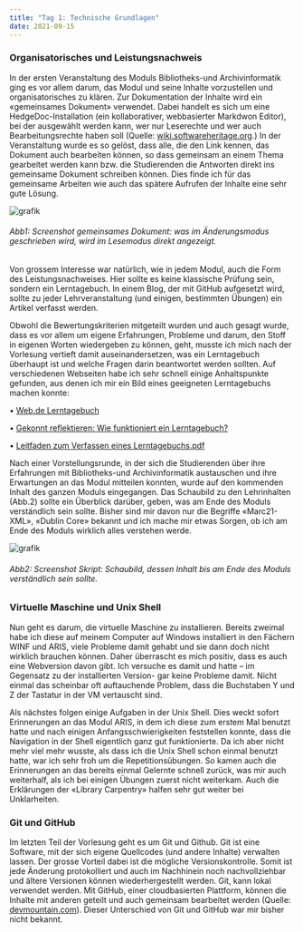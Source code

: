 ```yaml
---
title: "Tag 1: Technische Grundlagen"
date: 2021-09-15
---
```

<h3>Organisatorisches und Leistungsnachweis</h3>
<p>In der ersten Veranstaltung des Moduls Bibliotheks-und Archivinformatik ging es vor allem darum, das Modul und seine Inhalte vorzustellen und organisatorisches zu klären. Zur Dokumentation der Inhalte wird ein «gemeinsames Dokument» verwendet. Dabei handelt es sich um eine HedgeDoc-Installation (ein kollaborativer, webbasierter Markdwon Editor), bei der ausgewählt werden kann, wer nur Leserechte und wer auch Bearbeitungsrechte haben soll (Quelle: 
<a href="https://wiki.softwareheritage.org/wiki/HedgeDoc">wiki.softwareheritage.org</a>.) In der Veranstaltung wurde es so gelöst, dass alle, die den Link kennen, das Dokument auch bearbeiten können, so dass gemeinsam an einem Thema gearbeitet werden kann bzw. die Studierenden die Antworten direkt ins gemeinsame Dokument schreiben können. Dies finde ich für das gemeinsame Arbeiten wie auch das spätere Aufrufen der Inhalte eine sehr gute Lösung. </p>
 
![grafik](https://user-images.githubusercontent.com/90787726/143867333-f86f115c-3dec-4403-a2e1-2563fe426f0a.png)
<h6><i>Abb1: Screenshot gemeinsames Dokument: was im Änderungsmodus geschrieben wird, wird im Lesemodus direkt angezeigt.</i> </h6>

<p>Von grossem Interesse war natürlich, wie in jedem Modul, auch die Form des Leistungsnachweises. Hier sollte es keine klassische Prüfung sein, sondern ein Lerntagebuch. In einem Blog, der mit GitHub aufgesetzt wird, sollte zu jeder Lehrveranstaltung (und einigen, bestimmten Übungen) ein Artikel verfasst werden. </p>
<p>Obwohl die Bewertungskriterien mitgeteilt wurden und auch gesagt wurde, dass es vor allem um eigene Erfahrungen, Probleme und darum, den Stoff in eigenen Worten wiedergeben zu können, geht, musste ich mich nach der Vorlesung vertieft damit auseinandersetzen, was ein Lerntagebuch überhaupt ist und welche Fragen darin beantwortet werden sollten. 
Auf verschiedenen Webseiten habe ich sehr schnell einige Anhaltspunkte gefunden, aus denen ich mir ein Bild eines geeigneten Lerntagebuchs machen konnte: </p>
<p>•	<a href="https://wb-web.de/material/methoden/das-lerntagebuch.html">Web.de Lerntagebuch</a> </p>
<p>•	<a href="https://www.raabe.de/blog/unterricht/gekonnt-reflektieren-wie-funktioniert-ein-lerntagebuch">Gekonnt reflektieren: Wie funktioniert ein Lerntagebuch?</a> </p>
<p>• <a href="https://www.google.com/url?sa=t&rct=j&q=&esrc=s&source=web&cd=&cad=rja&uact=8&ved=2ahUKEwin1MqC8b30AhUsNOwKHcXgAxAQFnoECCkQAQ&url=https%3A%2F%2Fwww.arealitaet.uni-kiel.de%2Fde%2Fdocuments%2Flerntagebuch.pdf&usg=AOvVaw1BWupWOHoFOZx8vx0rWDVs">Leitfaden zum Verfassen eines Lerntagebuchs.pdf</a> <p>
Nach einer Vorstellungsrunde, in der sich die Studierenden über ihre Erfahrungen mit Bibliotheks-und Archivinformatik austauschen und ihre Erwartungen an das Modul mitteilen konnten, wurde auf den kommenden Inhalt des ganzen Moduls eingegangen. Das Schaubild zu den Lehrinhalten (Abb.2) sollte ein Überblick darüber, geben, was am Ende des Moduls verständlich sein sollte. Bisher sind mir davon nur die Begriffe «Marc21-XML», «Dublin Core» bekannt und ich mache mir etwas Sorgen, ob ich am Ende des Moduls wirklich alles verstehen werde. 

 ![grafik](https://user-images.githubusercontent.com/90787726/143867960-b10e70de-1691-4b8f-a5de-61b97b76b619.png)
<h6><i>Abb2: Screenshot Skript: Schaubild, dessen Inhalt bis am Ende des Moduls verständlich sein sollte.</i> </h6>

<h3>Virtuelle Maschine und Unix Shell</h3>
<p> Nun geht es darum, die virtuelle Maschine zu installieren. Bereits zweimal habe ich diese auf meinem Computer auf Windows installiert in den Fächern WINF und ARIS, viele Probleme damit gehabt und sie dann doch nicht wirklich brauchen können. Daher überrascht es mich positiv, dass es auch eine Webversion davon gibt. Ich versuche es damit und hatte – im Gegensatz zu der installierten Version- gar keine Probleme damit. Nicht einmal das scheinbar oft auftauchende Problem, dass die Buchstaben Y und Z der Tastatur in der VM vertauscht sind.</p>
<p>Als nächstes folgen einige Aufgaben in der Unix Shell. Dies weckt sofort Erinnerungen an das Modul ARIS, in dem ich diese zum erstem Mal benutzt hatte und nach einigen Anfangsschwierigkeiten feststellen konnte, dass die Navigation in der Shell eigentlich ganz gut funktionierte. Da ich aber nicht mehr viel mehr wusste, als dass ich die Unix Shell schon einmal benutzt hatte, war ich sehr froh um die Repetitionsübungen. So kamen auch die Erinnerungen an das bereits einmal Gelernte schnell zurück, was mir auch weiterhalf, als ich bei einigen Übungen zuerst nicht weiterkam. Auch die Erklärungen der «Library Carpentry» halfen sehr gut weiter bei Unklarheiten. </p>
<h3>Git und GitHub</h3>
Im letzten Teil der Vorlesung geht es um Git und Github. Git ist eine Software, mit der sich eigene Quellcodes (und andere Inhalte) verwalten lassen. Der grosse Vorteil dabei ist die mögliche Versionskontrolle. Somit ist jede Änderung protokolliert und auch im Nachhinein noch nachvollziehbar und ältere Versionen können wiederhergestellt werden. Git, kann lokal verwendet werden. Mit GitHub, einer cloudbasierten Plattform, können die Inhalte mit anderen geteilt und auch gemeinsam bearbeitet werden (Quelle: <a href="https://blog.devmountain.com/git-vs-github-whats-the-difference/">devmountain.com</a>). Dieser Unterschied von Git und GitHub war mir bisher nicht bekannt. 


